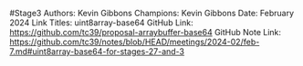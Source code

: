 #Stage3
Authors: Kevin Gibbons
Champions: Kevin Gibbons
Date: February 2024
Link Titles: uint8array-base64
GitHub Link: https://github.com/tc39/proposal-arraybuffer-base64
GitHub Note Link: https://github.com/tc39/notes/blob/HEAD/meetings/2024-02/feb-7.md#uint8array-base64-for-stages-27-and-3
